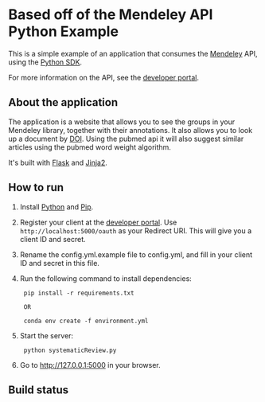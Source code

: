 # Based off of the Mendeley API Python Example #

This is a simple example of an application that consumes the [Mendeley](http://www.mendeley.com) API, using the [Python SDK](http://mendeley-python.readthedocs.org/).

For more information on the API, see the [developer portal](http://dev.mendeley.com).

## About the application ##

The application is a website that allows you to see the groups in your Mendeley library, together with their annotations.  It also allows you to look up a document by [DOI](http://www.doi.org/). Using the pubmed api it will also suggest similar articles using the pubmed word weight algorithm.

It's built with [Flask](http://flask.pocoo.org/) and [Jinja2](http://jinja.pocoo.org/docs/).

## How to run ##

1. Install [Python](https://www.python.org/) and [Pip](https://pip.pypa.io/en/latest/).
2. Register your client at the [developer portal](http://dev.mendeley.com). Use `http://localhost:5000/oauth` as your  Redirect URI. This will give you a client ID and secret.
3. Rename the config.yml.example file to config.yml, and fill in your client ID and secret in this file.
4. Run the following command to install dependencies:

        pip install -r requirements.txt
		
		OR
		
		conda env create -f environment.yml

5. Start the server:

		python systematicReview.py

6. Go to http://127.0.0.1:5000 in your browser.

## Build status ##

